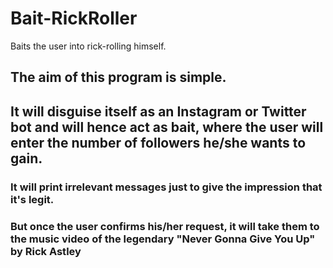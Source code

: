 # Bait-RickRoller
Baits the user into rick-rolling himself. 

## The aim of this program is simple.

## It will disguise itself as an Instagram or Twitter bot and will hence act as bait, where the user will enter the number of followers he/she wants to gain.

### It will print irrelevant messages just to give the impression that it's legit.

### But once the user confirms his/her request, it will take them to the music video of the legendary "Never Gonna Give You Up" by Rick Astley

